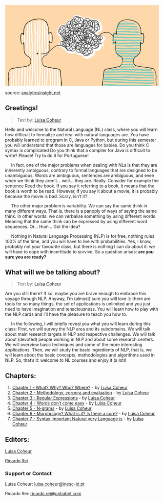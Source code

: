 <p align="center">
<img align="center" src="images/NLP13-1024x536.jpg" width="600">
<figcaption> source: <a href="https://www.analyticsinsight.net/why-the-future-is-bright-for-natural-language-processing/">analyticsinsight.net</a> </figcaption>
</p>

## Greetings!

> Text by: [Luísa Coheur](authors.md)

Hello and welcome to the Natural Language (NL) class, where you will learn how difficult to formalize and deal with natural languages are. You have probably learned to program in C, Java or Python, but during this semester you will understand that those are languages for babies. Do you think C syntax is complicated Do you think that a compiler for Java is difficult to write? Please! Try to do it for Portuguese! 

&nbsp;&nbsp;&nbsp;&nbsp;&nbsp;In fact, one of the major problems when dealing with NLs is that they are inherently ambiguous, contrary to formal languages that are designed to be unambiguous. Words are ambiguous, sentences are ambiguous, and even when we think they aren’t... well... they are. Really. Consider for example the sentence Read the book. If you say it referring to a book, it means that the book is worth to be read. However, if you say it about a movie, it is probably because the movie is bad. Scary, isn’t it? 

&nbsp;&nbsp;&nbsp;&nbsp;&nbsp;The other major problem is variability. We can say the same think in many different ways. That is, there is a panoply of ways of saying the same think. In other words: we can verbalise something by using different words. Meaning that the same think can be expressed by using different word sequences. Or... Hum... Got the idea?

&nbsp;&nbsp;&nbsp;&nbsp;&nbsp;Nothing in Natural Language Processing (NLP) is for free, nothing rules 100% of the time, and you will have to live with probabilities. Yes, I know, probably not your favourite class, but there is nothing I can do about it: we will have to cope with incertitude to survive. So a question arises: **are you sure you are ready?**

## What will we be talking about?

> Text by: [Luísa Coheur](authors.md)

Are you still there? If so, maybe you are brave enough to embrace this voyage through NLP. Anyway, I’m (almost) sure you will love it: there are tools for so many things, the set of applications is unlimited and you just need to have imagination and tenaciousness. You will learn how to play with the NLP cards and I’ll have the pleasure to teach you how to.

&nbsp;&nbsp;&nbsp;&nbsp;&nbsp;In the following, I will briefly reveal you what you will learn during this class: First, we will survey the NLP area and its subdomains. We will talk about main research targets in NLP and respective challenges. We will talk about (devoted) people working in NLP and about some research centers. We will overview basic techniques and some of the more interesting applications. Then, we will study the basic ingredients of NLP, that is, we will learn about the basic concepts, methodologies and algorithms used in NLP. So, that’s it: welcome to NL courses and enjoy it (a lot)!


## Chapters:
1. [Chapter 1 - What? Why? Who? Where?](chapters/chap_1.md) - by [Luísa Coheur](authors.md)
2. [Chapter 2 - Methodology, corpora and evaluation](chapters/chap_2.md) - by [Luísa Coheur](authors.md)
3. [Chapter 3 - Regular Expressions](chapters/chap_3.md) - by [Luísa Coheur](authors.md)
4. [Chapter 4 - Words don’t come easy](chapters/chap_4.md) - by [Luísa Coheur](authors.md)
5. [Chapter 5 - N-grams](chapters/chap_5.md) - by [Luísa Coheur](authors.md)
5. [Chapter 6 - Morphology? What is it? Is there a cure?](chapters/chap_6.md) - by [Luísa Coheur](authors.md)
5. [Chapter 7 - Syntax important Natural very Language is](chapters/chap_7.md) - by [Luísa Coheur](authors.md)


## Editors:

<a href="./authors.html#Luisa">Luísa Coheur</a>

<a href="./authors.html#ricardo">Ricardo Rei</a>

### Support or Contact

Luísa Coheur: <a href = "mailto: luisa.coheur@inesc-id.pt">luisa.coheur@inesc-id.pt</a> 

Ricardo Rei: <a href = "mailto: ricardo.rei@unbabel.com">ricardo.rei@unbabel.com</a>
